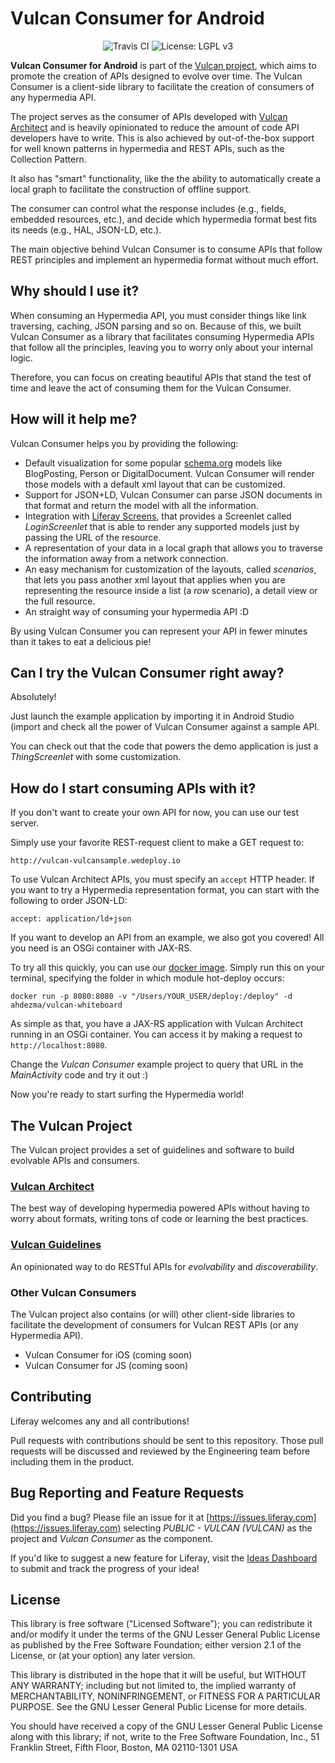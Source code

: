 # Vulcan Consumer for Android

<div align="center">
    <a style="text-decoration: none" href="https://travis-ci.org/liferay-mobile/vulcan-consumer-android">
        <img src="https://travis-ci.org/liferay-mobile/vulcan-consumer-android.svg?branch=master" alt="Travis CI" />
    </a>
    <a style="text-decoration: none"  href='https://www.gnu.org/licenses/lgpl-3.0'>
        <img src='https://img.shields.io/badge/License-LGPL%20v3-blue.svg' alt='License: LGPL v3' />
    </a>
</div>


**Vulcan Consumer for Android** is part of the [Vulcan project](#the-vulcan-project), which aims to promote the creation of APIs designed to evolve over time. The Vulcan Consumer is a client-side library to facilitate the creation of consumers of any hypermedia API.

The project serves as the consumer of APIs developed with [Vulcan Architect](https://github.com/liferay/com-liferay-vulcan) and is heavily opinionated to reduce the amount of code API developers have to write. This is also achieved by out-of-the-box support for well known patterns in hypermedia and REST APIs, such as the Collection Pattern.

It also has "smart" functionality, like the the ability to automatically create a local graph to facilitate the construction of offline support.

The consumer can control what the response includes (e.g., fields, embedded resources, etc.), and decide which hypermedia format best fits its needs (e.g., HAL, JSON-LD, etc.).

The main objective behind Vulcan Consumer is to consume APIs that follow REST principles and implement an hypermedia format without much effort.

## Why should I use it?

When consuming an Hypermedia API, you must consider things like link traversing, caching, JSON parsing and so on. Because of this, we built Vulcan Consumer as a library that facilitates consuming Hypermedia APIs that follow all the principles, leaving you to worry only about your internal logic.

Therefore, you can focus on creating beautiful APIs that stand the test of time and leave the act of consuming them for the Vulcan Consumer.

## How will it help me?

Vulcan Consumer helps you by providing the following:

- Default visualization for some popular [schema.org](http://schema.org) models like BlogPosting, Person or DigitalDocument. Vulcan Consumer will render those models with a default xml layout that can be customized.
- Support for JSON+LD, Vulcan Consumer can parse JSON documents in that format and return the model with all the information.
- Integration with [Liferay Screens](http://github.com/liferay/liferay-screens), that provides a Screenlet called *LoginScreenlet* that is able to render any supported models just by passing the URL of the resource.
- A representation of your data in a local graph that allows you to traverse the information away from a network connection.
- An easy mechanism for customization of the layouts, called *scenarios*, that lets you pass another xml layout that applies when you are representing the resource inside a list (a *row* scenario), a detail view or the full resource.
- An straight way of consuming your hypermedia API :D

By using Vulcan Consumer you can represent your API in fewer minutes than it takes to eat a delicious pie!

## Can I try the Vulcan Consumer right away?

Absolutely! 

Just launch the example application by importing it in Android Studio (import  and check all the power of Vulcan Consumer against a sample API.

You can check out that the code that powers the demo application is just a *ThingScreenlet* with some customization.


## How do I start consuming APIs with it?

If you don't want to create your own API for now, you can use our test server.

Simply use your favorite REST-request client to make a GET request to:

    http://vulcan-vulcansample.wedeploy.io

To use Vulcan Architect APIs, you must specify an `accept` HTTP header. If you want to try a Hypermedia representation format, you can start with the following to order JSON-LD:

    accept: application/ld+json

If you want to develop an API from an example, we also got you covered! All you need is an OSGi container with JAX-RS.

To try all this quickly, you can use our [docker image](https://hub.docker.com/r/ahdezma/vulcan-whiteboard/). Simply run this on your terminal, specifying the folder in which module hot-deploy occurs:

    docker run -p 8080:8080 -v "/Users/YOUR_USER/deploy:/deploy" -d ahdezma/vulcan-whiteboard

As simple as that, you have a JAX-RS application with Vulcan Architect running in an OSGi container. You can access it by making a request to `http://localhost:8080`.

Change the *Vulcan Consumer* example project to query that URL in the *MainActivity* code and try it out :)

Now you're ready to start surfing the Hypermedia world!

## The Vulcan Project

The Vulcan project provides a set of guidelines and software to build evolvable APIs and consumers.

### [Vulcan Architect](https://github.com/liferay/com-liferay-vulcan)

The best way of developing hypermedia powered APIs without having to worry about formats, writing tons of code or learning the best practices.

### [Vulcan Guidelines](https://vulcan.wedeploy.io/guidelines/)

An opinionated way to do RESTful APIs for *evolvability* and *discoverability*. 

### Other Vulcan Consumers

The Vulcan project also contains (or will) other client-side libraries to facilitate the development of consumers for Vulcan REST APIs (or any Hypermedia API). 

- Vulcan Consumer for iOS (coming soon)
- Vulcan Consumer for JS (coming soon)

## Contributing

Liferay welcomes any and all contributions! 

Pull requests with contributions should be sent to this repository. Those pull requests will be discussed and reviewed by the Engineering team before including them in the product.

## Bug Reporting and Feature Requests

Did you find a bug? Please file an issue for it at [https://issues.liferay.com](https://issues.liferay.com) selecting *PUBLIC - VULCAN (VULCAN)* as the project and *Vulcan Consumer* as the component.

If you'd like to suggest a new feature for Liferay, visit the [Ideas Dashboard](https://dev.liferay.com/participate/ideas) to submit and track the progress of your idea!

## License

This library is free software ("Licensed Software"); you can redistribute it and/or modify it under the terms of the GNU Lesser General Public License as published by the Free Software Foundation; either version 2.1 of the License, or (at your option) any later version.

This library is distributed in the hope that it will be useful, but WITHOUT ANY WARRANTY; including but not limited to, the implied warranty of MERCHANTABILITY, NONINFRINGEMENT, or FITNESS FOR A PARTICULAR PURPOSE. See the GNU Lesser General Public License for more details.

You should have received a copy of the GNU Lesser General Public License along with this library; if not, write to the Free Software Foundation, Inc., 51 Franklin Street, Fifth Floor, Boston, MA 02110-1301 USA